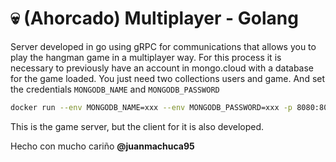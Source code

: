 # 💀 (Ahorcado) Multiplayer - Golang

Server developed in go using gRPC for communications that allows you to play the hangman game in a multiplayer way.
For this process it is necessary to previously have an account in mongo.cloud with a database for the game loaded. You just need two collections users and game. And set the credentials ```MONGODB_NAME``` and ```MONGODB_PASSWORD```

```zsh
docker run --env MONGODB_NAME=xxx --env MONGODB_PASSWORD=xxx -p 8080:8080 juanmachuca95/ahorcado:v1 -d
```

This is the game server, but the client for it is also developed.

Hecho con mucho cariño <b>@juanmachuca95</b>
